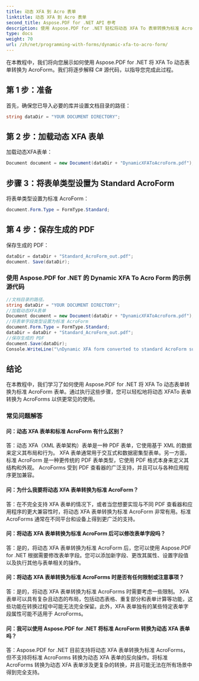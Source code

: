 ```yaml
---
title: 动态 XFA 到 Acro 表单
linktitle: 动态 XFA 到 Acro 表单
second_title: Aspose.PDF for .NET API 参考
description: 使用 Aspose.PDF for .NET 轻松将动态 XFA To 表单转换为标准 AcroForm 表单。
type: docs
weight: 70
url: /zh/net/programming-with-forms/dynamic-xfa-to-acro-form/
---
```

在本教程中，我们将向您展示如何使用 Aspose.PDF for .NET 将 XFA To 动态表单转换为 AcroForm。我们将逐步解释 C# 源代码，以指导您完成此过程。

## 第 1 步：准备

首先，确保您已导入必要的库并设置文档目录的路径：

```csharp
string dataDir = "YOUR DOCUMENT DIRECTORY";
```

## 第 2 步：加载动态 XFA 表单

加载动态XFA表单：

```csharp
Document document = new Document(dataDir + "DynamicXFAToAcroForm.pdf");
```

## 步骤 3：将表单类型设置为 Standard AcroForm

将表单类型设置为标准 AcroForm：

```csharp
document.Form.Type = FormType.Standard;
```

## 第 4 步：保存生成的 PDF

保存生成的 PDF：

```csharp
dataDir = dataDir + "Standard_AcroForm_out.pdf";
document. Save(dataDir);
```

### 使用 Aspose.PDF for .NET 的 Dynamic XFA To Acro Form 的示例源代码 
```csharp
//文档目录的路径。
string dataDir = "YOUR DOCUMENT DIRECTORY";
//加载动态XFA表单
Document document = new Document(dataDir + "DynamicXFAToAcroForm.pdf");
//将表单字段类型设置为标准 AcroForm
document.Form.Type = FormType.Standard;
dataDir = dataDir + "Standard_AcroForm_out.pdf";
//保存生成的 PDF
document.Save(dataDir);
Console.WriteLine("\nDynamic XFA form converted to standard AcroForm successfully.\nFile saved at " + dataDir);
```

## 结论

在本教程中，我们学习了如何使用 Aspose.PDF for .NET 将 XFA To 动态表单转换为标准 AcroForm 表单。通过执行这些步骤，您可以轻松地将动态 XFATo 表单转换为 AcroForms 以供更常见的使用。

### 常见问题解答

#### 问：动态 XFA 表单和标准 AcroForm 有什么区别？

答：动态 XFA（XML 表单架构）表单是一种 PDF 表单，它使用基于 XML 的数据来定义其布局和行为。 XFA 表单通常用于交互式和数据密集型表单。另一方面，标准 AcroForm 是一种更传统的 PDF 表单类型，它使用 PDF 格式本身来定义其结构和外观。 AcroForms 受到 PDF 查看器的广泛支持，并且可以与各种应用程序更加兼容。

#### 问：为什么我要将动态 XFA 表单转换为标准 AcroForm？

答：在不完全支持 XFA 表单的情况下，或者当您想要实现与不同 PDF 查看器和应用程序的更大兼容性时，将动态 XFA 表单转换为标准 AcroForm 非常有用。标准 AcroForms 通常在不同平台和设备上得到更广泛的支持。

#### 问：将动态 XFA 表单转换为标准 AcroForm 后可以修改表单字段吗？

答：是的，将动态 XFA 表单转换为标准 AcroForm 后，您可以使用 Aspose.PDF for .NET 根据需要修改表单字段。您可以添加新字段、更改其属性、设置字段值以及执行其他与表单相关的操作。

#### 问：将动态 XFA 表单转换为标准 AcroForms 时是否有任何限制或注意事项？

答：是的，将动态 XFA 表单转换为标准 AcroForms 时需要考虑一些限制。 XFA 表单可以具有复杂且动态的布局，包括动态表格、重复部分和表单计算等功能，这些功能在转换过程中可能无法完全保留。此外，XFA 表单独有的某些特定表单字段属性可能不适用于 AcroForms。

#### 问：我可以使用 Aspose.PDF for .NET 将标准 AcroForm 转换为动态 XFA 表单吗？

答：Aspose.PDF for .NET 目前支持将动态 XFA 表单转换为标准 AcroForms，但不支持将标准 AcroForms 转换为动态 XFA 表单的反向操作。将标准 AcroForms 转换为动态 XFA 表单涉及更复杂的转换，并且可能无法在所有场景中得到完全支持。